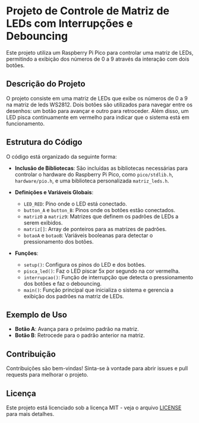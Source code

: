 # Projeto de Controle de Matriz de LEDs com Interrupções e Debouncing

Este projeto utiliza um Raspberry Pi Pico para controlar uma matriz de LEDs, permitindo a exibição dos números de 0 a 9 através da interação com dois botões.

## Descrição do Projeto

O projeto consiste em uma matriz de LEDs que exibe os números de 0 a 9 na matriz de leds WS2812. Dois botões são utilizados para navegar entre os desenhos: um botão para avançar e outro para retroceder. Além disso, um LED pisca continuamente em vermelho para indicar que o sistema está em funcionamento.

## Estrutura do Código

O código está organizado da seguinte forma:

- **Inclusão de Bibliotecas**: São incluídas as bibliotecas necessárias para controlar o hardware do Raspberry Pi Pico, como `pico/stdlib.h`, `hardware/pio.h`, e uma biblioteca personalizada `matriz_leds.h`.

- **Definições e Variáveis Globais**:
  - `LED_RED`: Pino onde o LED está conectado.
  - `button_A` e `button_B`: Pinos onde os botões estão conectados.
  - `matriz0` a `matriz9`: Matrizes que definem os padrões de LEDs a serem exibidos.
  - `matriz[]`: Array de ponteiros para as matrizes de padrões.
  - `botaoA` e `botaoB`: Variáveis booleanas para detectar o pressionamento dos botões.

- **Funções**:
  - `setup()`: Configura os pinos do LED e dos botões.
  - `pisca_led()`: Faz o LED piscar 5x por segundo na cor vermelha.
  - `interrupcao()`: Função de interrupção que detecta o pressionamento dos botões e faz o debouncing.
  - `main()`: Função principal que inicializa o sistema e gerencia a exibição dos padrões na matriz de LEDs.

## Exemplo de Uso

- **Botão A**: Avança para o próximo padrão na matriz.
- **Botão B**: Retrocede para o padrão anterior na matriz.

## Contribuição

Contribuições são bem-vindas! Sinta-se à vontade para abrir issues e pull requests para melhorar o projeto.

## Licença

Este projeto está licenciado sob a licença MIT - veja o arquivo [LICENSE](LICENSE) para mais detalhes.
